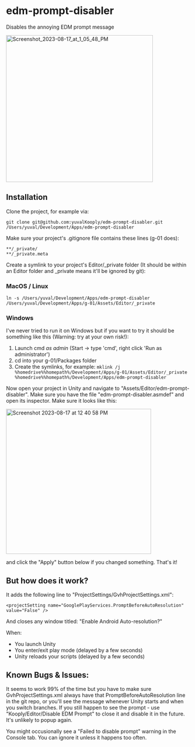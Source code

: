 # edm-prompt-disabler
Disables the annoying EDM prompt message

<img width="402" alt="Screenshot_2023-08-17_at_1_05_48_PM" src="https://github.com/yuvalKooply/edm-prompt-disabler/assets/97828418/d1687f33-e902-40a4-bdca-eaff0f8ca03c">

## Installation
Clone the project, for example via:

`git clone git@github.com:yuvalKooply/edm-prompt-disabler.git /Users/yuval/Development/Apps/edm-prompt-disabler`

Make sure your project's .gitignore file contains these lines (g-01 does):
```
**/_private/
**/_private.meta
```

Create a symlink to your project's Editor/_private folder (It should be within an Editor folder and _private means it'll be ignored by git):
### MacOS / Linux
 `ln -s /Users/yuval/Development/Apps/edm-prompt-disabler /Users/yuval/Development/Apps/g-01/Assets/Editor/_private`
### Windows
I've never tried to run it on Windows but if you want to try it should be something like this (Warning: try at your own risk!):
1. Launch cmd *as admin* (Start -> type 'cmd', right click 'Run as administrator')
2. cd into your g-01/Packages folder
3. Create the symlinks, for example:
`mklink /j %homedrive%%homepath%/Development/Apps/g-01/Assets/Editor/_private %homedrive%%homepath%/Development/Apps/edm-prompt-disabler`

Now open your project in Unity and navigate to "Assets/Editor/edm-prompt-disabler". Make sure you have the file "edm-prompt-disabler.asmdef" and open its inspector. Make sure it looks like this:

<img width="397" alt="Screenshot 2023-08-17 at 12 40 58 PM" src="https://github.com/yuvalKooply/edm-prompt-disabler/assets/97828418/286af3a4-ad1f-4c62-8896-ff7b5ed3597a">

and click the "Apply" button below if you changed something.
That's it!

## But how does it work?
It adds the following line to "ProjectSettings/GvhProjectSettings.xml":

`<projectSetting name="GooglePlayServices.PromptBeforeAutoResolution" value="False" />`

And closes any window titled: "Enable Android Auto-resolution?"

When:
* You launch Unity
* You enter/exit play mode (delayed by a few seconds)
* Unity reloads your scripts (delayed by a few seconds)

## Known Bugs & Issues:
It seems to work 99% of the time but you have to make sure GvhProjectSettings.xml always have that PromptBeforeAutoResolution line in the git repo, or you'll see the message whenever Unity starts and when you switch branches.
If you still happen to see the prompt - use "Kooply/Editor/Disable EDM Prompt" to close it and disable it in the future. It's unlikely to popup again.

You might occusionally see a "Failed to disable prompt" warning in the Console tab. You can ignore it unless it happens too often.
